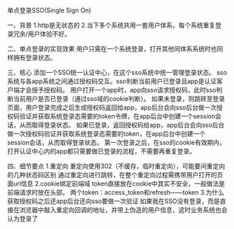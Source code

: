 单点登录SSO(Single Sign On)

一、背景
1.http是无状态的
2.当下多个系统共用一套用户体系，每个系统重复登录冗余/用户体验不好。

二、单点登录的实现效果
用户只需在一个系统登录，打开其他同体系系统时也同样拥有登录状态。

三、核心
添加一个SSO统一认证中心，在这个sso系统中统一管理登录状态。
sso系统与各app系统之间通过授权码交互。sso判断当前用户已登录且app是认证客户端才会授予授权码。
用户打开一个app时，app向sso请求授权码，此时sso判断当前用户是否已登录（通过sso域的cookie判断）。
如果未登录，则跳转至登录页面，用户登录完成之后生成授权码返回给app，app后台会向sso后台做一次授权码验证并获取系统登录态需要的token令牌，在app后台中创建一个session会话，从而取得登录状态。
如果已登录，返回授权码给app，app后台会向sso后台做一次授权码验证并获取系统登录态需要的token，在app后台中创建一个session会话，从而取得登录状态。
第一次登录之后，在sso的cookie有效期内，打开认证中心内的app都只需要做已登录的流程，不需要再重复登录。

四、细节要点
1.重定向
重定向使用302（不缓存，临时重定向），可能要问重定向的几种状态码区别
通过重定向进行跳转，在整个重定向过程需携带用户打开的页面url信息
2.cookie绑定前端域
token直接放在cookie中其实不安全，一般做法是前端请求时放在头部。
两个token：access_token和refresh——token
3.为什么获取授权码之后还app后台还向sso要做一次验证
如果我在SSO没有登录，而是直接在浏览器中敲入重定向回调的地址，并带上伪造的用户信息，这时业务系统也会认为登录了